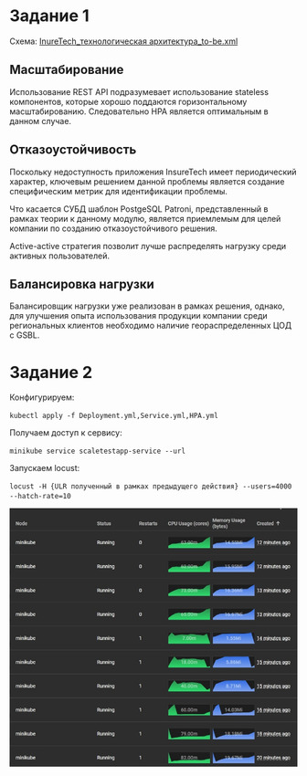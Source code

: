 # Задание 1
Схема: [InureTech_технологическая архитектура_to-be.xml](./Exc1/InureTech_технологическая%20архитектура_to-be.xml)
## Масштабирование
Использование REST API подразумевает использование stateless компонентов, которые хорошо поддаются горизонтальному масштабированию. Следовательно HPA является оптимальным в данном случае. 
## Отказоустойчивость 
Поскольку недоступность приложения InsureTech имеет периодический характер, ключевым решением данной проблемы является создание специфическим метрик для идентификации проблемы.

Что касается СУБД шаблон PostgeSQL Patroni, представленный в рамках теории к данному модулю, является приемлемым для целей компании по созданию отказоустойчивого решения.

Active-active стратегия позволит лучше распределять нагрузку среди активных пользователей.
## Балансировка нагрузки
Балансировщик нагрузки уже реализован в рамках решения, однако, для улучшения опыта использования продукции компании среди региональных клиентов необходимо наличие геораспределенных ЦОД с GSBL.

# Задание 2
Конфигурируем:

`kubectl apply -f Deployment.yml,Service.yml,HPA.yml`

Получаем доступ к сервису:

`minikube service scaletestapp-service --url`

Запускаем locust:

`locust -H {ULR полученный в рамках предыдущего действия} --users=4000 --hatch-rate=10`

![image](./Exc2/scaled.jpg)
